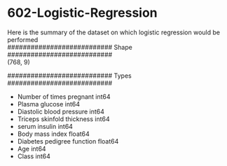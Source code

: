 # 602-Logistic-Regression

Here is the summary of the dataset on which logistic regression would be performed <br />
########################### Shape ########################### <br />
(768, 9)




########################### Types ########################### <br />
* Number  of times pregnant       int64 <br />
* Plasma glucose                  int64 <br />
* Diastolic blood pressure        int64 <br />
* Triceps skinfold thickness      int64 <br />
* serum insulin                   int64 <br />
* Body mass index               float64 <br />
* Diabetes pedigree function    float64 <br />
* Age                             int64 <br />
* Class                           int64 <br />
